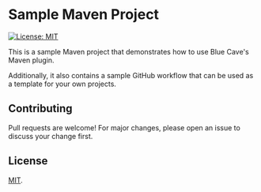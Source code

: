 # Sample Maven Project

[![License: MIT](https://img.shields.io/badge/License-MIT-yellow.svg)](https://opensource.org/licenses/MIT)

This is a sample Maven project that demonstrates how to use Blue Cave's Maven plugin.

Additionally, it also contains a sample GitHub workflow that can be used as a template for your own projects.

## Contributing
Pull requests are welcome! For major changes, please open an issue to discuss your change first.

## License
[MIT](https://github.com/bluecave-toolbox/bluecave-maven-plugin/blob/main/LICENSE).
